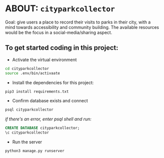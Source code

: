 # ABOUT:  `cityparkcollector`

Goal: give users a place to record their visits to parks in their city, with a mind towards accessibility and community building. The available resources would be the focus in a social-media/sharing aspect. 

## To get started coding in this project:

* Activate the virtual environment
```bash
cd cityparkcollector
source .env/bin/activaate
```

* Install the dependencies for this project:
```bash
pip3 install requirements.txt
```

* Confirm database exists and connect
```bash
psql cityparkcollector
```
*if there's an error, enter psql shell and run:*
```sql
CREATE DATABASE cityparkcollector;
\c cityparkcollector
```

* Run the server
```bash
python3 manage.py runserver
```

